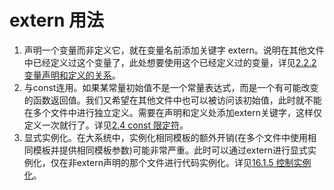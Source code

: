 # extern 用法
1. 声明一个变量而非定义它，就在变量名前添加关键字 extern。说明在其他文件中已经定义过这个变量了，此处想要使用这个已经定义过的变量，详见[2.2.2 变量声明和定义的关系](./02_变量和基本类型.md#22-变量声明declaration和定义definition的关系支持分离式编译)。
2. 与const连用。如果某常量初始值不是一个常量表达式，而是一个有可能改变的函数返回值。我们又希望在其他文件中也可以被访问该初始值，此时就不能在多个文件中进行独立定义。需要在声明和定义处添加extern关键字，这样仅定义一次就行了。详见[2.4 const 限定符](./02_变量和基本类型.md#4-const-限定符)。
3. 显式实例化。在大系统中，实例化相同模板的额外开销(在多个文件中使用相同模板并提供相同模板参数)可能非常严重。此时可以通过extern进行显式实例化，仅在非extern声明的那个文件进行代码实例化。详见[16.1.5 控制实例化](16_模板与泛型编程.md#1.5-控制实例化)。
